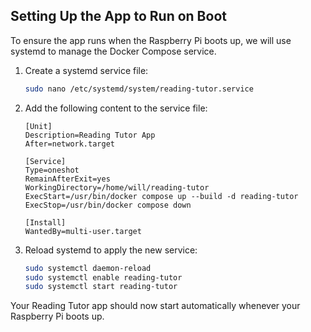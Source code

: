 ## Setting Up the App to Run on Boot

To ensure the app runs when the Raspberry Pi boots up, we will use systemd to manage the Docker Compose service.

1. Create a systemd service file:

   ```bash
   sudo nano /etc/systemd/system/reading-tutor.service
   ```

2. Add the following content to the service file:

   ```
   [Unit]
   Description=Reading Tutor App
   After=network.target

   [Service]
   Type=oneshot
   RemainAfterExit=yes
   WorkingDirectory=/home/will/reading-tutor
   ExecStart=/usr/bin/docker compose up --build -d reading-tutor
   ExecStop=/usr/bin/docker compose down

   [Install]
   WantedBy=multi-user.target
   ```

3. Reload systemd to apply the new service:
   ```bash
   sudo systemctl daemon-reload
   sudo systemctl enable reading-tutor
   sudo systemctl start reading-tutor
   ```

Your Reading Tutor app should now start automatically whenever your Raspberry Pi boots up.
